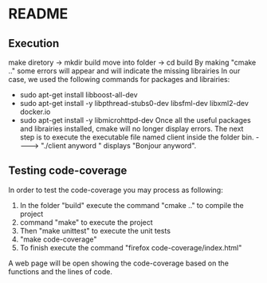 # README
## Execution 
make diretory -> mkdir build
move into folder -> cd build
By making "cmake .." some errors will appear and will indicate the missing librairies
In our case, we used the following commands for packages and librairies:
  - sudo apt-get install libboost-all-dev
  - sudo apt-get install -y libpthread-stubs0-dev libsfml-dev libxml2-dev docker.io
  - sudo apt-get install -y libmicrohttpd-dev
Once all the useful packages and librairies installed,  cmake will no longer 
display errors.
The next step is to execute the executable file named client inside the folder bin.
----> "./client anyword " displays "Bonjour anyword".

## Testing code-coverage
In order to test the code-coverage you may process as following:
1) In the folder "build" execute the command "cmake .." to compile the project
2) command "make" to execute the project
3) Then "make unittest" to execute the unit tests
4) "make code-coverage"
5) To finish execute the command "firefox code-coverage/index.html"

A web page will be open showing the code-coverage based on the functions and the lines of code.






